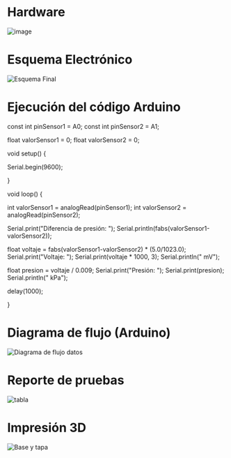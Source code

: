 # Hardware 
![image](https://github.com/user-attachments/assets/9de2a79b-1d61-4d1f-a3f4-c5d2d0efa6d2)


# Esquema Electrónico
![Esquema Final](https://github.com/user-attachments/assets/bcffc749-1599-42ce-967e-c1c1894fa787)

# Ejecución del código Arduino 

const int pinSensor1 = A0;
const int pinSensor2 = A1;

float valorSensor1 = 0;
float valorSensor2 = 0;

void setup() {
  
  Serial.begin(9600);
 
}

void loop() {

  int valorSensor1 = analogRead(pinSensor1);
  int valorSensor2 = analogRead(pinSensor2);

  Serial.print("Diferencia de presión: ");
  Serial.println(fabs(valorSensor1-valorSensor2));

  float voltaje = fabs(valorSensor1-valorSensor2) * (5.0/1023.0);
  Serial.print("Voltaje: ");
  Serial.print(voltaje * 1000, 3);
  Serial.println(" mV");

  float presion = voltaje / 0.009;
  Serial.print("Presión: ");
  Serial.print(presion);
  Serial.println(" kPa");

  delay(1000);

}
# Diagrama de flujo (Arduino)
![Diagrama de flujo datos](https://github.com/user-attachments/assets/03669abb-cc05-4dae-80cd-62f969e2b264)

# Reporte de pruebas
![tabla](https://github.com/leomachiavello/FundBio2024-2/blob/main/Im%C3%A1genes/tabla_de_funciones.png?raw=true)

# Impresión 3D
![Base y tapa](https://github.com/user-attachments/assets/fa982ae2-4024-4257-9742-05e49f6b3ee7)
